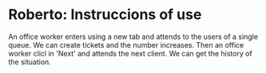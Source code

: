 # Roberto: Instruccions of use

An office worker enters using a new tab and attends to the users of a single queue.
We can create tickets and the number increases. Then an office worker clicl in 'Next' and attends the next client.
We can get the history of the situation.
